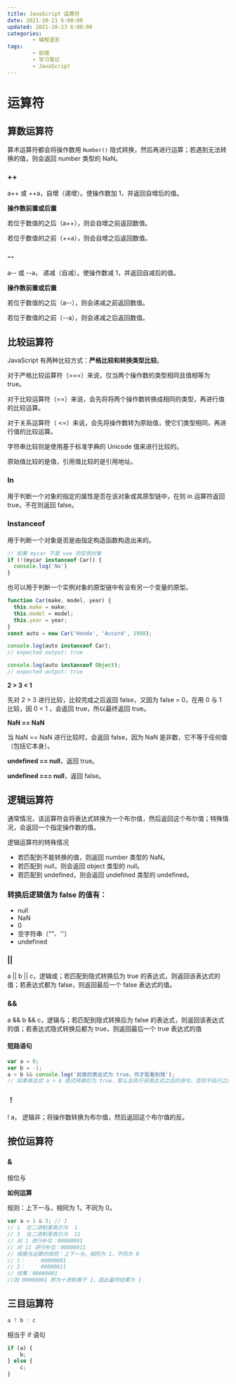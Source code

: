 ```yaml
---
title: JavaScript 运算符
date: 2021-10-21 6:00:00
updated: 2021-10-23 6:00:00
categories:
        - 编程语言
tags:
        - 前端
        - 学习笔记
        - JavaScript
---
```


# 运算符

## 算数运算符

算术运算符都会将操作数用 `Number()` 隐式转换，然后再进行运算；若遇到无法转换的值，则会返回 number 类型的 NaN。

### ++

a++ 或 ++a，自增（递增）。使操作数加 1，并返回自增后的值。

**操作数前置或后置**

若位于数值的之后（a++），则会自增之前返回数值。

若位于数值的之前（++a），则会自增之后返回数值。

### --

a-- 或 --a， 递减（自减）。使操作数减 1，并返回自减后的值。

**操作数前置或后置**

若位于数值的之后（a--），则会递减之前返回数值。

若位于数值的之前（--a），则会递减之后返回数值。

## 比较运算符

JavaScript 有两种比较方式：**严格比较和转换类型比较**。

对于严格比较运算符（===）来说，仅当两个操作数的类型相同且值相等为 true。

对于比较运算符（==）来说，会先将将两个操作数转换成相同的类型，再进行值的比较运算。

对于关系运算符（ <=）来说，会先将操作数转为原始值，使它们类型相同，再进行值的比较运算。

字符串比较则是使用基于标准字典的 Unicode 值来进行比较的。

原始值比较的是值，引用值比较的是引用地址。

### In

用于判断一个对象的指定的属性是否在该对象或其原型链中，在则 in 运算符返回 true，不在则返回 false。

### Instanceof

用于判断一个对象是否是由指定构造函数构造出来的。

```js
// 如果 mycar 不是 vue 的实例对象
if (!(mycar instanceof Car)) {
  console.log('No')
}
```

也可以用于判断一个实例对象的原型链中有没有另一个变量的原型。

```js
function Car(make, model, year) {
  this.make = make;
  this.model = model;
  this.year = year;
}
const auto = new Car('Honda', 'Accord', 1998);

console.log(auto instanceof Car);
// expected output: true

console.log(auto instanceof Object);
// expected output: true
```

**2 > 3 < 1**

先对 2 > 3 进行比较，比较完成之后返回 false，又因为 false = 0，在用 0 与 1 比较，因 0 < 1 ，会返回 true，所以最终返回 true。

**NaN == NaN**

当 NaN == NaN 进行比较时，会返回 false，因为 NaN 是非数，它不等于任何值（包括它本身）。

**undefined == null**，返回 true。

**undefined === null**，返回 false。

## 逻辑运算符

通常情况，该运算符会将表达式转换为一个布尔值，然后返回这个布尔值；特殊情况，会返回一个指定操作数的值。

逻辑运算符的特殊情况

- 若匹配到不能转换的值，则返回 number 类型的 NaN。
- 若匹配到 null，则会返回 object 类型的 null。
- 若匹配到 undefined，则会返回 undefined 类型的 undefined。

### 转换后逻辑值为 false 的值有：

- null
- NaN
- 0
- 空字符串（""、''）
- undefined

### ||

a || b || c，逻辑或；若匹配到隐式转换后为 true 的表达式，则返回该表达式的值；若表达式都为 false，则返回最后一个 false 表达式的值。

### &&

a && b && c，逻辑与；若匹配到隐式转换后为 false 的表达式，则返回该表达式的值；若表达式隐式转换后都为 true，则返回最后一个 true 表达式的值

#### 短路语句

```JavaScript
var a = 0;
var b = -1;
a > b && console.log('前面的表达式为 true，你才能看到我');
// 如果表达式 a > b 隐式转换后为 true，那么会执行该表达式之后的语句，否则不执行之后的语句。
```

### ！

! a， 逻辑非；将操作数转换为布尔值，然后返回这个布尔值的反。

## 按位运算符

### &

按位与

**如何运算**

规则：上下一与，相同为 1，不同为 0。

```JavaScript
var a = 1 & 3; // 1
// 1  在二进制里表示为  1
// 3  在二进制里表示为  11
// 对 1 进行补位：00000001
// 对 11 进行补位：00000011
// 根据与运算的规则：上下一与，相同为 1，不同为 0
// 1：     00000001
// 3：     00000011
// 结果：00000001
//因 00000001 转为十进制等于 1，因此最终结果为 1
```

## 三目运算符

```c
a ? b : c
```

相当于 if 语句

```js
if (a) {
	b;
} else {
	c;
}
```
